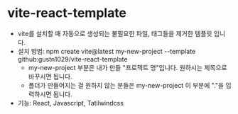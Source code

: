# vite-react-template
- vite를 설치할 때 자동으로 생성되는 불필요한 파일, 태그들을 제거한 템플릿 입니다.
- 설치 방법: npm create vite@latest my-new-project --template github:gustn1029/vite-react-template
  -  my-new-project 부분은 내가 만들 "프로젝트 명"입니다. 원하시는 제목으로 바꾸시면 됩니다.
  -  폴더가 만들어지는 걸 원하지 않는 분들은 my-new-project 이 부분에 "."을 입력하시면 됩니다.
- 기능: React, Javascript, Tatilwindcss
